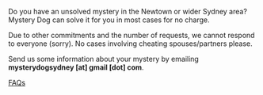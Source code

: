 Do you have an unsolved mystery in the Newtown or wider Sydney area? Mystery Dog can solve it for you in most cases for no charge.

Due to other commitments and the number of requests, we cannot respond to everyone (sorry). No cases involving cheating spouses/partners please.

Send us some information about your mystery by emailing **mysterydogsydney [at] gmail [dot] com**.

[FAQs](/path/to/faqs.html)

